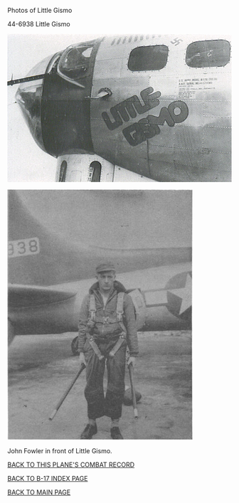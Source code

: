
Photos of Little Gismo






 




44-6938 Little Gismo  
  

![](44-6938a.jpg)  
  

![](44-6938.jpg)  

John Fowler in front of Little Gismo.  
  

[BACK TO THIS PLANE'S COMBAT RECORD](b17s/44-6938.md)  

[BACK TO B-17 INDEX PAGE](000b17s.md)  

[BACK TO MAIN PAGE](index.html)



